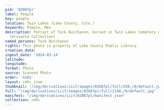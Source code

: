 ```yaml
---
pid: '02087pl'
label: People
key: people
location: Twin Lakes (Lake County, Colo.)
keywords: People, Men
description: Potrait of Tuck Bucchanon, buried in Twin Lakes Cemetery near Ryan plot
  (Griswold Collection)
named_persons: Tuck Bucchanon
rights: This photo is property of Lake County Public Library.
creation_date: 
ingest_date: '2024-03-14'
latitude: 
longitude: 
format: Photo
source: Scanned Photo
order: '4102'
layout: cmhc_item
thumbnail: "/img/derivatives/iiif/images/02087pl/full/250,/0/default.jpg"
full: "/img/derivatives/iiif/images/02087pl/full/1140,/0/default.jpg"
manifest: "/img/derivatives/iiif/02087pl/manifest.json"
collection: cmhc
---
```

